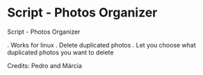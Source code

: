 # Script - Photos Organizer
Script - Photos Organizer

. Works for linux
. Delete duplicated photos
. Let you choose what duplicated photos you want to delete

Credits: Pedro and Márcia
